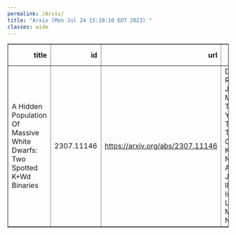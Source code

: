 ```yaml
---
permalink: /Arxiv/
title: "Arxiv (Mon Jul 24 15:10:10 EDT 2023) "
classes: wide
---
```

<table border="1" class="dataframe">
  <thead>
    <tr style="text-align: right;">
      <th>title</th>
      <th>id</th>
      <th>url</th>
      <th>authors</th>
      <th>Local Authors</th>
    </tr>
  </thead>
  <tbody>
    <tr>
      <td>A Hidden Population Of Massive White Dwarfs: Two Spotted K+Wd Binaries</td>
      <td>2307.11146</td>
      <td><a href="https://arxiv.org/abs/2307.11146" target="_blank">https://arxiv.org/abs/2307.11146</a></td>
      <td>D. M. Rowan, T. Jayasinghe, M. A. Tucker, C. Y. Lam, Todd A. Thompson, C. S. Kochanek, N. S. Abrams, B. J. Fulton, I. Ilyin, H. Isaacson, J. Lu, D. V. Martin, B. Nicholson</td>
      <td>Christopher Kochanek, David Martin, Dominick Rowan, Michael Tucker, Todd A. Thompson, Todd Thompson</td>
    </tr>
  </tbody>
</table>